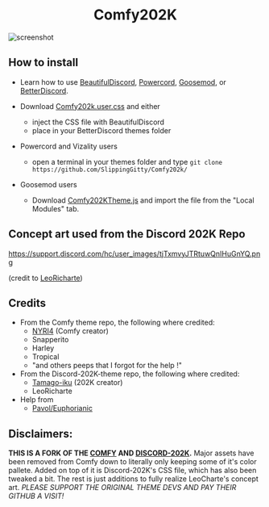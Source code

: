 <h1 align="center">Comfy202K</h1>

 ![screenshot](https://i.imgur.com/MITe9oU.png)
 
## How to install

* Learn how to use [BeautifulDiscord](https://github.com/leovoel/BeautifulDiscord), [Powercord](https://github.com/powercord-org/powercord), [Goosemod](https://goosemod.com/), or [BetterDiscord](https://github.com/rauenzi/BetterDiscordApp).

* Download [Comfy202k.user.css](https://raw.githubusercontent.com/SlippingGitty/Comfy202k/main/Comfy202K.user.css) and either
  * inject the CSS file with BeautifulDiscord
  * place in your BetterDiscord themes folder
* Powercord and Vizality users
  * open a terminal in your themes folder and type `git clone https://github.com/SlippingGitty/Comfy202k/`
* Goosemod users
  * Download [Comfy202KTheme.js](https://raw.githubusercontent.com/SlippingGitty/Comfy202k/main/Comfy202KTheme.js) and import the file from the "Local Modules" tab.
## Concept art used from the Discord 202K Repo
https://support.discord.com/hc/user_images/tjTxmvyJTRtuwQnIHuGnYQ.png

(credit to [LeoRicharte](https://www.reddit.com/r/discordapp/comments/hjpa28/discord_with_new_design_based_on_updated_art_in/))

## Credits
* From  the Comfy theme repo, the following where credited:
  * [NYRI4](https://github.com/NYRI4/) (Comfy creator)
  * Snapperito 
  * Harley
  * Tropical 
  * "and others peeps that I forgot for the help !"
* From the Discord-202K-theme repo, the following where credited:
  * [Tamago-iku](https://github.com/Tamago-iku/) (202K creator)
  * LeoRicharte
* Help from
  * [Pavol/Euphorianic](https://github.com/Euphorianic)

## Disclaimers:

**THIS IS A FORK OF THE [COMFY](https://github.com/NYRI4/Comfy-theme) AND [DISCORD-202K](https://github.com/Tamago-iku/Discord-202K-theme).** Major assets have been removed from Comfy down to literally only keeping some of it's color pallete. Added on top of it is Discord-202K's CSS file, which has also been tweaked a bit. The rest is just additions to fully realize LeoCharte's concept art. _PLEASE SUPPORT THE ORIGINAL THEME DEVS AND PAY THEIR GITHUB A VISIT!_
